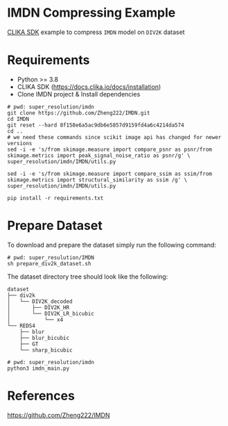 # IMDN Compressing Example
<ins>CLIKA SDK</ins> example to compress `IMDN` model on `DIV2K` dataset


# Requirements

- Python >= 3.8
- CLIKA SDK (https://docs.clika.io/docs/installation)
- Clone IMDN project & Install dependencies
```
# pwd: super_resolution/imdn
git clone https://github.com/Zheng222/IMDN.git
cd IMDN
git reset --hard 8f158e6a5ac9db6e5857d9159fd4a6c4214da574
cd ..
# we need these commands since scikit image api has changed for newer versions
sed -i -e 's/from skimage.measure import compare_psnr as psnr/from skimage.metrics import peak_signal_noise_ratio as psnr/g' \
super_resolution/imdn/IMDN/utils.py

sed -i -e 's/from skimage.measure import compare_ssim as ssim/from skimage.metrics import structural_similarity as ssim /g' \
super_resolution/imdn/IMDN/utils.py

pip install -r requirements.txt
```


# Prepare Dataset

To download and prepare the dataset simply run the following command:

```
# pwd: super_resulution/IMDN
sh prepare_div2k_dataset.sh
```

The dataset directory tree should look like the following:

```
dataset
├── div2k
│   └── DIV2K_decoded
│       ├── DIV2K_HR
│       └── DIV2K_LR_bicubic
│           └── x4
└── REDS4
    ├── blur
    ├── blur_bicubic
    ├── GT
    └── sharp_bicubic
```


```
# pwd: super_resolution/imdn
python3 imdn_main.py
```

# References
https://github.com/Zheng222/IMDN
